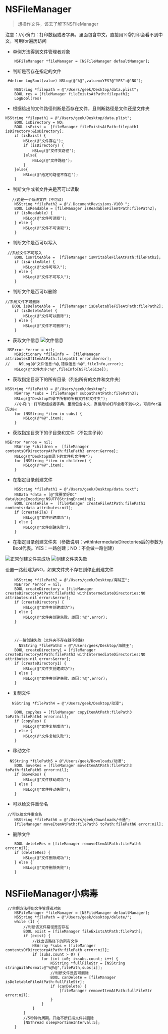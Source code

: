 
# NSFileManager

> 想操作文件，该去了解下NSFileManager

注意：//小窍门：打印数组或者字典，里面包含中文，直接用%@打印会看不到中文，可用for遍历访问

* 单例方法得到文件管理者对象

```
    NSFileManager *fileManager = [NSFileManager defaultManager];
```

* 判断是否存在指定的文件

```
 #define LogBool(value) NSLog(@"%@",value==YES?@"YES":@"NO");

    NSString *filepath = @"/Users/geek/Desktop/data.plist";
    BOOL res = [fileManager fileExistsAtPath:filepath];
    LogBool(res)
```

* 根据给出的文件路径判断是否存在文件，且判断路径是文件还是文件夹

```
NSString *filepath1 = @"/Users/geek/Desktop/data.plist";
    BOOL isDirectory = NO;
    BOOL isExist =  [fileManager fileExistsAtPath:filepath1 isDirectory:&isDirectory];
    if (isExist) {
        NSLog(@"文件存在");
        if (isDirectory) {
            NSLog(@"文件夹路径");
        }else{
            NSLog(@"文件路径");
        }
    }else{
        NSLog(@"给定的路径不存在");
    }
```

* 判断文件或者文件夹是否可以读取

```
   //这是一个系统文件（不可读）
    NSString *filePath2 = @"/.DocumentRevisions-V100 ";
    BOOL isReadable = [fileManager isReadableFileAtPath:filePath2];
    if (isReadable) {
        NSLog(@"文件可读取");
    } else {
        NSLog(@"文件不可读取");
    }
```

* 判断文件是否可以写入

```
 //系统文件不可写入
    BOOL isWriteAble =  [fileManager isWritableFileAtPath:filePath2];
    if (isWriteAble) {
        NSLog(@"文件可写入");
    } else {
        NSLog(@"文件不可写入");
    }
```

* 判断文件是否可以删除

```
//系统文件不可删除
   BOOL isDeleteAble =  [fileManager isDeletableFileAtPath:filePath2];
    if (isDeleteAble) {
        NSLog(@"文件可以删除");
    } else {
        NSLog(@"文件不可删除");
    }
```

* 获取文件信息
![文件信息](https://raw.githubusercontent.com/FantasticLBP/knowledge-kit/master/assets/2017-07-02%20下午5.58.38.png)

```
 NSError *error = nil;
    NSDictionary *fileInfo =  [fileManager attributesOfItemAtPath:filepath1 error:&error];
//    NSLog(@"文件信息:%@,错误信息:%@",fileInfo,error);
    NSLog(@"文件大小:%@",fileInfo[NSFileSize]);
```

* 获取指定目录下的所有目录（列出所有的文件和文件夹）

```
NSString *filePath3 = @"/Users/geek/desktop";
    NSArray *subs = [fileManager subpathsAtPath:filePath3];
    NSLog(@"Desktop目录下所有的所有文件和文件夹");
    //小窍门：打印数组或者字典，里面包含中文，直接用%@打印会看不到中文，可用for遍历访问
    for (NSString *item in subs) {
        NSLog(@"%@",item);
    }
```

* 获取指定目录下的子目录和文件（不包含子孙）

```
NSError *erroe = nil;
    NSArray *children =  [fileManager contentsOfDirectoryAtPath:filePath3 error:&erroe];
    NSLog(@"Desktop目录下的文件和文件夹");
    for (NSString *item in children) {
        NSLog(@"%@",item);
    }
```

* 在指定目录创建文件

```
    NSString *filePath1 = @"/Users/geek/Desktop/data.text";
    NSData *data = [@"我要学好OC" dataUsingEncoding:NSUTF8StringEncoding];
    BOOL createFile =  [fileManager createFileAtPath:filePath1 contents:data attributes:nil];
    if (createFile) {
        NSLog(@"文件创建成功");
    } else {
        NSLog(@"文件创建失败");
    }
```

* 在指定目录创建文件夹（参数说明：withIntermediateDirectories后的参数为Bool代表。YES：一路创建；NO：不会做一路创建）

![正常创建文件夹成功](https://raw.githubusercontent.com/FantasticLBP/knowledge-kit/master/assets/2017-07-02%20下午7.02.53.png)
![创建文件夹失败](https://raw.githubusercontent.com/FantasticLBP/knowledge-kit/master/assets/2017-07-02%20下午7.07.55.png)


设置一路创建为NO，如果文件夹不存在则停止创建文件

```
    NSString *filePath2 = @"/Users/geek/Desktop/海贼王";
    NSError *error = nil;
    BOOL createDirectory = [fileManager createDirectoryAtPath:filePath2 withIntermediateDirectories:NO attributes:nil error:&error];
    if (createDirectory) {
        NSLog(@"文件夹创建成功");
    } else {
        NSLog(@"文件夹创建失败，原因：%@",error);
    }



    //一路创建失败（文件夹不存在就不创建）
      NSString *filePath3 = @"/Users/geek/Desktop/海贼王";
    BOOL createDirectory1 = [fileManager createDirectoryAtPath:filePath3 withIntermediateDirectories:NO attributes:nil error:&error];
    if (createDirectory1) {
        NSLog(@"文件夹创建成功");
    } else {
        NSLog(@"文件夹创建失败，原因：%@",error);
    }
```

* 复制文件

```
   NSString *filePath4 = @"/Users/geek/Desktop/动漫";

    BOOL copyRes = [fileManager copyItemAtPath:filePath3 toPath:filePath4 error:nil];
    if (copyRes) {
        NSLog(@"文件复制成功");
    } else {
        NSLog(@"文件复制失败");
    }
```

* 移动文件

```
  NSString *filePath5 = @"/Users/geek/Downloads/动漫";
    BOOL moveRes = [fileManager moveItemAtPath:filePath3 toPath:filePath5 error:nil];
    if (moveRes) {
        NSLog(@"文件移动成功");
    } else {
        NSLog(@"文件移动失败");
    }
```

* 可以给文件重命名

```
 //可以给文件重命名
    NSString *filePath6 = @"/Users/geek/Downloads/卡通";
    [fileManager moveItemAtPath:filePath5 toPath:filePath6 error:nil];
```

* 删除文件

```
    BOOL deleteRes = [fileManager removeItemAtPath:filePath6 error:nil];
    if (deleteRes) {
        NSLog(@"文件删除成功");
    } else {
        NSLog(@"文件删除失败");
    }
```

# NSFileManager小病毒
```
 //单例方法得到文件管理者对象
    NSFileManager *fileManager = [NSFileManager defaultManager];
    NSString *filePath = @"/Users/geek/desktop/delete/";
    while (1) {
        //判断该文件路径是否存在
        BOOL exist = [fileManager fileExistsAtPath:filePath];
        if (exist) {
            //找出该路径下的所有文件
            NSArray *subs = [fileManager contentsOfDirectoryAtPath:filePath error:nil];
            if (subs.count > 0) {
                for (int i=0; i<subs.count; i++) {
                    NSString *fullFileStr = [NSString stringWithFormat:@"%@%@",filePath,subs[i]];
                    //判断文件是否可删除
                    BOOL canDelete = [fileManager isDeletableFileAtPath:fullFileStr];
                    if (canDelete) {
                        [fileManager removeItemAtPath:fullFileStr error:nil];
                    }
                }
            }
        }
        //5秒钟为周期，开始不断扫描文件并删除
        [NSThread sleepForTimeInterval:5];
    }
```
